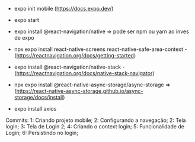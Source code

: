 - expo init mobile (https://docs.expo.dev/)

- expo start
- expo install @react-navigation/native => pode ser npm ou yarn ao inves de expo
- npx expo install react-native-screens react-native-safe-area-context - (https://reactnavigation.org/docs/getting-started)
- expo install @react-navigation/native-stack -(https://reactnavigation.org/docs/native-stack-navigator)
- npx expo install @react-native-async-storage/async-storage => (https://react-native-async-storage.github.io/async-storage/docs/install)
- expo install axios


Commits:
1: Criando projeto mobile;
2: Configurando a navegação;
2: Tela login;
3: Tela de Login 2;
4: Criando o context login;
5: Funcionalidade de Login;
6: Persistindo no login;